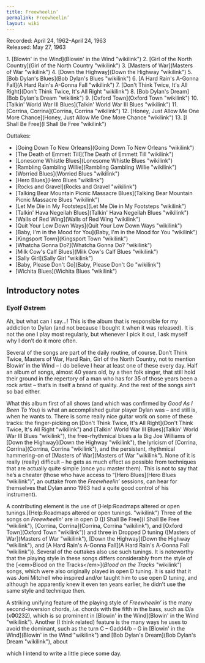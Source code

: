 ```yaml
---
title: Freewheelin’
permalink: Freewheelin’
layout: wiki
---
```


Recorded: April 24, 1962–April 24, 1963  
Released: May 27, 1963

<div id="songs">
1.  [Blowin' in the Wind](Blowin' in the Wind "wikilink")
2.  [Girl of the North Country](Girl of the North Country "wikilink")
3.  [Masters of War](Masters of War "wikilink")
4.  [Down the Highway](Down the Highway "wikilink")
5.  [Bob Dylan's Blues](Bob Dylan's Blues "wikilink")
6.  [A Hard Rain's A-Gonna Fall](A Hard Rain's A-Gonna Fall "wikilink")
7.  [Don't Think Twice, It's All
    Right](Don't Think Twice, It's All Right "wikilink")
8.  [Bob Dylan's Dream](Bob Dylan's Dream "wikilink")
9.  [Oxford Town](Oxford Town "wikilink")
10. [Talkin' World War III
    Blues](Talkin' World War III Blues "wikilink")
11. [Corrina, Corrina](Corrina, Corrina "wikilink")
12. [Honey, Just Allow Me One More
    Chance](Honey, Just Allow Me One More Chance "wikilink")
13. [I Shall Be Free](I Shall Be Free "wikilink")

Outtakes:

-   [Going Down To New Orleans](Going Down To New Orleans "wikilink")
-   [The Death of Emmett Till](The Death of Emmett Till "wikilink")
-   [Lonesome Whistle Blues](Lonesome Whistle Blues "wikilink")
-   [Rambling Gambling Willie](Rambling Gambling Willie "wikilink")
-   [Worried Blues](Worried Blues "wikilink")
-   [Hero Blues](Hero Blues "wikilink")
-   [Rocks and Gravel](Rocks and Gravel "wikilink")
-   [Talking Bear Mountain Picnic Massacre
    Blues](Talking Bear Mountain Picnic Massacre Blues "wikilink")
-   [Let Me Die in My Footsteps](Let Me Die in My Footsteps "wikilink")
-   [Talkin' Hava Negeilah
    Blues](Talkin' Hava Negeilah Blues "wikilink")
-   [Walls of Red Wing](Walls of Red Wing "wikilink")
-   [Quit Your Low Down Ways](Quit Your Low Down Ways "wikilink")
-   [Baby, I'm in the Mood for
    You](Baby, I'm in the Mood for You "wikilink")
-   [Kingsport Town](Kingsport Town "wikilink")
-   [Whatcha Gonna Do?](Whatcha Gonna Do? "wikilink")
-   [Milk Cow's Calf Blues](Milk Cow's Calf Blues "wikilink")
-   [Sally Girl](Sally Girl "wikilink")<strong> </strong>
-   [Baby, Please Don't Go](Baby, Please Don't Go "wikilink")
-   [Wichita Blues](Wichita Blues "wikilink")

</div>
<div id="intro">
<h2>
Introductory notes

</h2>
<h3>
Eyolf Østrem

</h3>
Ah, but what can I say…! This is the album that is responsible for my
addiction to Dylan (and not because I bought it when it was released).
It is not the one I play most regularly, but whenever I pick it out, I
ask myself why I don’t do it more often.

Several of the songs are part of the daily routine, of course. Don’t
Think Twice, Masters of War, Hard Rain, Girl of the North Country, not
to mention Blowin’ in the Wind – I do believe I hear at least one of
these every day. Half an album of songs, almost 40 years old, by a then
folk singer, that still hold their ground in the repertory of a man who
has for 35 of those years been a rock artist – that’s in itself a brand
of quality. And the rest of the songs ain’t so bad either.

What this album first of all shows (and which was confirmed by <em>Good
As I Been To You</em>) is what an accomplished guitar player Dylan was –
and still is, when he wants to. There is some really nice guitar work on
some of these tracks: the finger-picking on [Don't Think Twice, It's All
Right](Don't Think Twice, It's All Right "wikilink") and [Talkin' World
War III Blues](Talkin' World War III Blues "wikilink"), the
free-rhythmical blues a la Big Joe Williams of [Down the
Highway](Down the Highway "wikilink"), the lyricism of [Corrina,
Corrina](Corrina, Corrina "wikilink"), and the persistent, rhythmical
hammering-on of [Masters of War](Masters of War "wikilink"). None of it
is really (really) difficult – he gets as much effect as possible from
techniques that are actually quite simple (once you master them). This
is not to say that he’s a cheater (those who have access to “[Hero
Blues](Hero Blues "wikilink")”, an outtake from the
<em>Freewheelin’</em> sessions, can hear for themselves that Dylan anno
1963 had a quite good control of his instrument).

A contributing element is the use of [Help:Roadmaps altered or open
tunings.](Help:Roadmaps altered or open tunings. "wikilink") Three of
the songs on <em>Freewheelin’ </em>are in open D ([I Shall Be
Free](I Shall Be Free "wikilink"), [Corrina,
Corrina](Corrina, Corrina "wikilink"), and [Oxford
Town](Oxford Town "wikilink")) and three in Dropped D tuning ([Masters
of War](Masters of War "wikilink"), [Down the
Highway](Down the Highway "wikilink"), and [A Hard Rain's A-Gonna
Fall](A Hard Rain's A-Gonna Fall "wikilink")). Several of the outtakes
also use such tunings. It is noteworthy that the playing style in these
songs differs considerably from the style of the [\<em\>Blood on the
Tracks\</em\>](<em>Blood on the Tracks</em> "wikilink") songs, which
were also originally played in open D tuning. It is said that it was
Joni Mitchell who inspired and/or taught him to use open D tuning, and
although he apparently knew it even ten years earlier, he didn’t use the
same style and technique then.

A striking unifying feature of the playing style of
<em>Freewheelin’</em> is the many second-inversion chords, <em>i.e.</em>
chords with the fifth in the bass, such as D/a
(x<strong>0</strong>0232), which is so prominent in [Blowin' in the
Wind](Blowin' in the Wind "wikilink"). Another (I think related) feature
is the many ways he uses to avoid the dominant, such as the turn C –
Gadd4/b – G in [Blowin' in the Wind](Blowin' in the Wind "wikilink") and
[Bob Dylan's Dream](Bob Dylan's Dream "wikilink"), about

which I intend to write a little piece some day.

</div>

